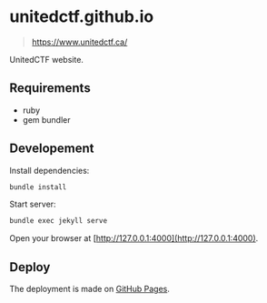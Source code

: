 # unitedctf.github.io

> https://www.unitedctf.ca/

UnitedCTF website.


## Requirements

- ruby
- gem bundler

## Developement

Install dependencies:

```bash
bundle install
```

Start server:

```bash
bundle exec jekyll serve
```

Open your browser at [http://127.0.0.1:4000](http://127.0.0.1:4000).

## Deploy

The deployment is made on [GitHub Pages](https://help.github.com/en/articles/configuring-a-publishing-source-for-github-pages).
